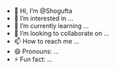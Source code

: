 - 👋 Hi, I’m @Shogufta
- 👀 I’m interested in ...
- 🌱 I’m currently learning ...
- 💞️ I’m looking to collaborate on ...
- 📫 How to reach me ...
- 😄 Pronouns: ...
- ⚡ Fun fact: ...

<!---
Shogufta/Shogufta is a ✨ special ✨ repository because its `README.md` (this file) appears on your GitHub profile.
You can click the Preview link to take a look at your changes.
--->
